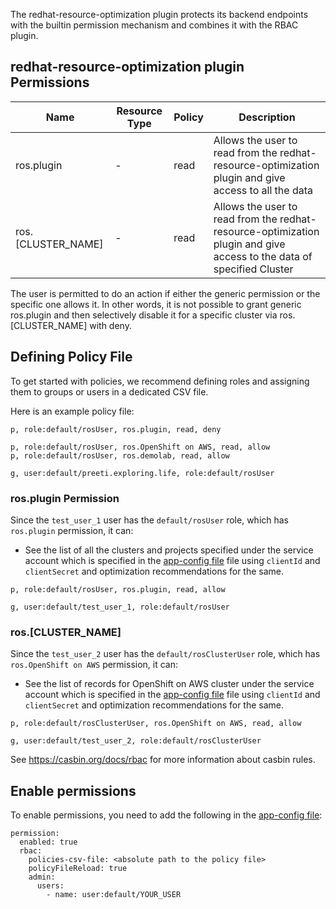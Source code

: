 The redhat-resource-optimization plugin protects its backend endpoints with the builtin permission mechanism and combines it with the RBAC plugin.

## redhat-resource-optimization plugin Permissions

| Name               | Resource Type | Policy | Description                                                                                                           |
| ------------------ | ------------- | ------ | --------------------------------------------------------------------------------------------------------------------- |
| ros.plugin         | -             | read   | Allows the user to read from the redhat-resource-optimization plugin and give access to all the data                  |
| ros.[CLUSTER_NAME] | -             | read   | Allows the user to read from the redhat-resource-optimization plugin and give access to the data of specified Cluster |

The user is permitted to do an action if either the generic permission or the specific one allows it. In other words, it is not possible to grant generic ros.plugin and then selectively disable it for a specific cluster via ros.[CLUSTER_NAME] with deny.

## Defining Policy File

To get started with policies, we recommend defining roles and assigning them to groups or users in a dedicated CSV file.

Here is an example policy file:

```csv
p, role:default/rosUser, ros.plugin, read, deny

p, role:default/rosUser, ros.OpenShift on AWS, read, allow
p, role:default/rosUser, ros.demolab, read, allow

g, user:default/preeti.exploring.life, role:default/rosUser
```

### ros.plugin Permission

Since the `test_user_1` user has the `default/rosUser` role, which has `ros.plugin` permission, it can:

- See the list of all the clusters and projects specified under the service account which is specified in the [app-config file](../app-config.yaml) file using `clientId` and `clientSecret` and optimization recommendations for the same.

```csv
p, role:default/rosUser, ros.plugin, read, allow

g, user:default/test_user_1, role:default/rosUser
```

### ros.[CLUSTER_NAME]

Since the `test_user_2` user has the `default/rosClusterUser` role, which has `ros.OpenShift on AWS` permission, it can:

- See the list of records for OpenShift on AWS cluster under the service account which is specified in the [app-config file](../app-config.yaml) file using `clientId` and `clientSecret` and optimization recommendations for the same.

```csv
p, role:default/rosClusterUser, ros.OpenShift on AWS, read, allow

g, user:default/test_user_2, role:default/rosClusterUser
```

See https://casbin.org/docs/rbac for more information about casbin rules.

## Enable permissions

To enable permissions, you need to add the following in the [app-config file](../app-config.yaml):

```
permission:
  enabled: true
  rbac:
    policies-csv-file: <absolute path to the policy file>
    policyFileReload: true
    admin:
      users:
        - name: user:default/YOUR_USER
```
